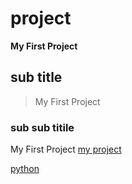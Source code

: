 # project
**My First Project**

## sub title
> My First Project

### sub sub titile
My First Project [my project](https://github.com/alaseremaha/project/edit/main/README.md) 

[python](python.png)

